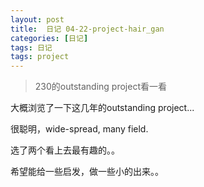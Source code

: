```yaml
---
layout: post
title:  日记 04-22-project-hair_gan
categories: [日记]
tags: 日记
tags: project
---
```


> 230的outstanding project看一看

大概浏览了一下这几年的outstanding project...

很聪明，wide-spread, many field.

选了两个看上去最有趣的。。

希望能给一些启发，做一些小的出来。。